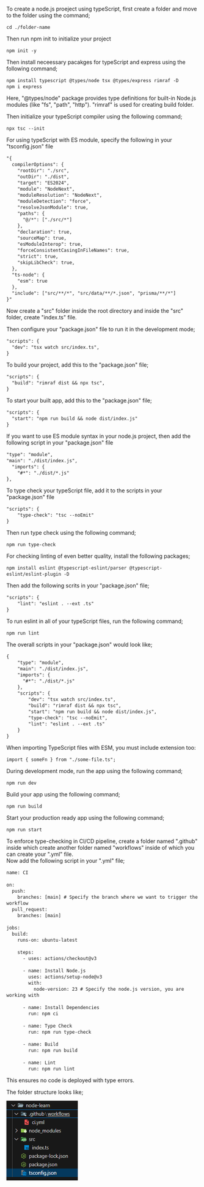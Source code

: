 To create a node.js proeject using typeScript, first create a folder and move to the folder using the command;

```
cd ./folder-name
```

Then run npm init to initialize your project

```
npm init -y
```

Then install neceessary pacakges for typeScript and express using the following command;

```
npm install typescript @types/node tsx @types/express rimraf -D
npm i express
```

Here, "@types/node" package provides type definitions for built-in Node.js modules (like "fs", "path", "http"). "rimraf" is used for creating build folder.

Then initialize your typeScript compiler using the following command;

```
npx tsc --init
```

For using typeScript with ES module, specify the following in your "tsconfig.json" file

```
"{
  compilerOptions": {
    "rootDir": "./src",
    "outDir": "./dist",
    "target": "ES2024",
    "module": "NodeNext",
    "moduleResolution": "NodeNext",
    "moduleDetection": "force",
    "resolveJsonModule": true, 
    "paths": {
      "@/*": ["./src/*"]
    }, 
    "declaration": true,
    "sourceMap": true,
    "esModuleInterop": true,
    "forceConsistentCasingInFileNames": true, 
    "strict": true,
    "skipLibCheck": true,
  },
  "ts-node": {
    "esm": true
  },
  "include": ["src/**/*", "src/data/**/*.json", "prisma/**/*"]
}"
```

Now create a "src" folder inside the root directory and inside the "src" folder, create "index.ts" file.

Then configure your "package.json" file to run it in the development mode;

```
"scripts": {
  "dev": "tsx watch src/index.ts",
}
```

To build your project, add this to the "package.json" file;

```
"scripts": {
  "build": "rimraf dist && npx tsc",
}
```

To start your built app, add this to the "package.json" file;

```
"scripts": {
  "start": "npm run build && node dist/index.js"
}
```

If you want to use ES module syntax in your node.js project, then add the following script in your "package.json" file

```
"type": "module",
"main": "./dist/index.js",
  "imports": {
    "#*": "./dist/*.js"
},
```

To type check your typeScript file, add it to the scripts in your "package.json" file

```
"scripts": {
    "type-check": "tsc --noEmit"
}
```

Then run type check using the following command;

```
npm run type-check
```

For checking linting of even better quality, install the following packages;

```
npm install eslint @typescript-eslint/parser @typescript-eslint/eslint-plugin -D
```

Then add the following scrits in your "package.json" file;

```
"scripts": {
    "lint": "eslint . --ext .ts"
}
```

To run eslint in all of your typeScript files, run the following command;

```
npm run lint
```

The overall scripts in your "package.json" would look like;

```
{
    "type": "module",
    "main": "./dist/index.js",
    "imports": {
      "#*": "./dist/*.js"
    },
    "scripts": {
        "dev": "tsx watch src/index.ts",
        "build": "rimraf dist && npx tsc",
        "start": "npm run build && node dist/index.js",
        "type-check": "tsc --noEmit",
        "lint": "eslint . --ext .ts"
    }
}
```

When importing TypeScript files with ESM, you must include extension too:

```
import { someFn } from "./some-file.ts";
```

During development mode, run the app using the following command;

```
npm run dev
```

Build your app using the following command;

```
npm run build
```

Start your production ready app using the following command;

```
npm run start
```

To enforce type-checking in CI/CD pipeline, create a folder named ".github" inside which create another folder named "workflows" inside of which you can create your ".yml" file.
<br> Now add the following script in your ".yml" file;

```
name: CI

on:
  push:
    branches: [main] # Specify the branch where we want to trigger the workflow
  pull_request:
    branches: [main]

jobs:
  build:
    runs-on: ubuntu-latest

    steps:
      - uses: actions/checkout@v3

      - name: Install Node.js
        uses: actions/setup-node@v3
        with:
          node-version: 23 # Specify the node.js version, you are working with

      - name: Install Dependencies
        run: npm ci

      - name: Type Check
        run: npm run type-check

      - name: Build
        run: npm run build

      - name: Lint
        run: npm run lint
```

This ensures no code is deployed with type errors.

The folder structure looks like;

![project-setup](../images/project-setup.png)
